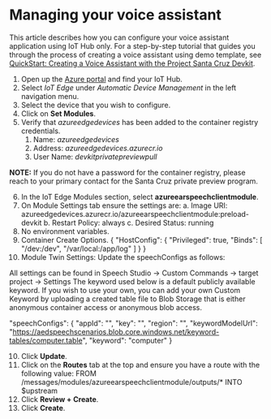 # Managing your voice assistant

This article describes how you can configure your voice assistant application using IoT Hub only. 
For a step-by-step tutorial that guides you through the process of creating a voice assistant using demo template, see [QuickStart: Creating a Voice Assistant with the Project Santa Cruz Devkit](../../nocode-speech.md).

1. Open up the [Azure portal](https://portal.azure.com) and find your IoT Hub.
1. Select *IoT Edge* under *Automatic Device Management* in the left navigation menu.
1. Select the device that you wish to configure.
1. Click on **Set Modules**.
1. Verify that *azureedgedevices* has been added to the container registry credentials.
   1. Name: *azureedgedevices*
   1. Address: *azureedgedevices.azurecr.io*
   1. User Name: *devkitprivatepreviewpull*


**NOTE:** If you do not have a password for the container registry, please reach to your primary contact for the Santa Cruz private preview program. 

6.	In the IoT Edge Modules section, select **azureearspeechclientmodule**.
7.	On Module Settings tab ensure the settings are:
   a.	Image URI: azureedgedevices.azurecr.io/azureearspeechclientmodule:preload-devkit
   b.	Restart Policy: always
   c.	Desired Status: running
8.	No environment variables.
9.	Container Create Options.
{
    "HostConfig": {
        "Privileged": true,
        "Binds": [
            "/dev:/dev",
            "/var/local:/app/log"
        ]
    }
}
10. Module Twin Settings: Update the speechConfigs as follows:

All settings can be found in Speech Studio -> Custom Commands -> target project -> Settings
The keyword used below is a default publicly available keyword. If you wish to use your own, you can add your own Custom Keyword by uploading a created table file to Blob Storage that is either anonymous container access or anonymous blob access.

"speechConfigs": {
        "appId": "<Application id for custom command project>",
        "key": "<Speech Resource key for custom command project>",
        "region": "<region your speech studio service is located in. This is likely found in the LUIS resources prediction resource field i.e. westus>",
        "keywordModelUrl": "https://aedspeechscenarios.blob.core.windows.net/keyword-tables/computer.table",
        "keyword": "computer"
    }

10. Click **Update**.
11. Click on the **Routes** tab at the top and ensure you have a route with the following value:
   FROM /messages/modules/azureearspeechclientmodule/outputs/* INTO $upstream
12. Click **Review + Create**.
13. Click **Create**.

